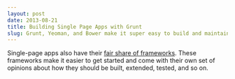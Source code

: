 ```yaml
---
layout: post
date: 2013-08-21
title: Building Single Page Apps with Grunt
slug: Grunt, Yeoman, and Bower make it super easy to build and maintain single page apps
---
```


Single-page apps also have their [fair share of frameworks](http://caliper.io/blog/2013/Javascript-Framework-Popularity/).
These frameworks make it easier to get started and come with their own set of opinions about how they
should be built, extended, tested, and so on. 


